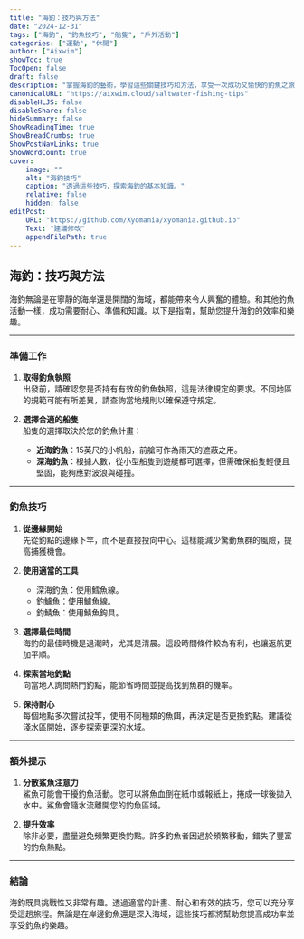```yaml
---
title: "海釣：技巧與方法"
date: "2024-12-31"
tags: ["海釣", "釣魚技巧", "船隻", "戶外活動"]
categories: ["運動", "休閒"]
author: ["Aixwim"]
showToc: true
TocOpen: false
draft: false
description: "掌握海釣的藝術，學習這些關鍵技巧和方法，享受一次成功又愉快的釣魚之旅。"
canonicalURL: "https://aixwim.cloud/saltwater-fishing-tips"
disableHLJS: false
disableShare: false
hideSummary: false
ShowReadingTime: true
ShowBreadCrumbs: true
ShowPostNavLinks: true
ShowWordCount: true
cover:
    image: ""
    alt: "海釣技巧"
    caption: "透過這些技巧，探索海釣的基本知識。"
    relative: false
    hidden: false
editPost:
    URL: "https://github.com/Xyomania/xyomania.github.io"
    Text: "建議修改"
    appendFilePath: true
---
```


## 海釣：技巧與方法  

海釣無論是在寧靜的海岸還是開闊的海域，都能帶來令人興奮的體驗。和其他釣魚活動一樣，成功需要耐心、準備和知識。以下是指南，幫助您提升海釣的效率和樂趣。  

---

### **準備工作**  

1. **取得釣魚執照**  
   出發前，請確認您是否持有有效的釣魚執照，這是法律規定的要求。不同地區的規範可能有所差異，請查詢當地規則以確保遵守規定。  

2. **選擇合適的船隻**  
   船隻的選擇取決於您的釣魚計畫：  
   - **近海釣魚**：15英尺的小帆船，前艙可作為雨天的遮蔽之用。  
   - **深海釣魚**：根據人數，從小型船隻到遊艇都可選擇，但需確保船隻輕便且堅固，能夠應對波浪與碰撞。  

---

### **釣魚技巧**  

1. **從邊緣開始**  
   先從釣點的邊緣下竿，而不是直接投向中心。這樣能減少驚動魚群的風險，提高捕獲機會。  

2. **使用適當的工具**  
   - 深海釣魚：使用鱈魚線。  
   - 釣鱸魚：使用鱸魚線。  
   - 釣鯖魚：使用鯖魚鉤具。  

3. **選擇最佳時間**  
   海釣的最佳時機是退潮時，尤其是清晨。這段時間條件較為有利，也讓返航更加平順。  

4. **探索當地釣點**  
   向當地人詢問熱門釣點，能節省時間並提高找到魚群的機率。  

5. **保持耐心**  
   每個地點多次嘗試投竿，使用不同種類的魚餌，再決定是否更換釣點。建議從淺水區開始，逐步探索更深的水域。  

---

### **額外提示**  

1. **分散鯊魚注意力**  
   鯊魚可能會干擾釣魚活動。您可以將魚血倒在紙巾或報紙上，捲成一球後拋入水中。鯊魚會隨水流離開您的釣魚區域。  

2. **提升效率**  
   除非必要，盡量避免頻繁更換釣點。許多釣魚者因過於頻繁移動，錯失了豐富的釣魚熱點。  

---

### **結論**  

海釣既具挑戰性又非常有趣。透過適當的計畫、耐心和有效的技巧，您可以充分享受這趟旅程。無論是在岸邊釣魚還是深入海域，這些技巧都將幫助您提高成功率並享受釣魚的樂趣。  

